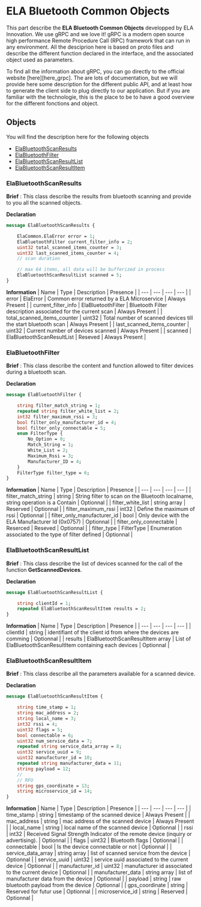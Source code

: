 # ELA Bluetooth Common Objects
This part describe the **ELA Bluetooth Common Objects** developped by ELA Innovation. We use gRPC and we love it! gRPC is a modern open source high performance Remote Procedure Call (RPC) framework that can run in any environment. All the desciprion here is based on proto files and describe the different function declared in the interface, and the associated object used as parameters.

To find all the information about gRPC, you can go directly to the official website [here][here_grpc]. The are lots of documentation, but we will provide here some description for the different public API, and at least how to generate the client side to plug directly to our application. But if you are familiar with the technologie, this is the place to be to have a good overview for the different fonctions and object.

## Objects
You will find the description here for the following objects
- [ElaBluetoothScanResults](#elabluetoothscanresults)
- [ElaBluetoothFilter](#elabluetoothfilter)
- [ElaBluetoothScanResultList](#elabluetoothscanresultlist)
- [ElaBluetoothScanResultItem](#elabluetoothscanresultitem)

### ElaBluetoothScanResults
**Brief** : This class describe the results from bluetooth scanning and provide to you all the scanned objects.

**Declaration** 
```proto
message ElaBluetoothScanResults {

	ElaCommon.ElaError error = 1;
	ElaBluetoothFilter current_filter_info = 2;
	uint32 total_scanned_items_counter = 3;
	uint32 last_scanned_items_counter = 4;
	// scan duration

	// max 64 items, all data will be bufferized in process
	ElaBluetoothScanResultList scanned = 5;
}
```

**Information**
| Name | Type | Description | Presence |
| --- | --- | --- | --- |
| error | ElaError | Common error returned by a ELA Microservice | Always Present |
| current_filter_info | ElaBluetoothFilter | Bluetooth Filter description associated for the current scan | Always Present |
| total_scanned_items_counter | uint32 | Total number of scanned devices till the start bluetooth scan | Always Present |
| last_scanned_items_counter | uint32 | Current number of devices scanned | Always Present |
| scanned | ElaBluetoothScanResultList | Reseved | Always Present |

### ElaBluetoothFilter
**Brief** : This class describe the content and function allowed to filter devices during a bluetooth scan.

**Declaration** 
```proto
message ElaBluetoothFilter {

	string filter_match_string = 1;
	repeated string filter_white_list = 2;
	int32 filter_maximum_rssi = 3;
	bool filter_only_manufacturer_id = 4;
	bool filter_only_connectable = 5;
	enum FilterType {
		No_Option = 0;
		Match_String = 1;
		White_List = 2;
		Maximum_Rssi = 3;
		Manufacturer_ID = 4;
	}
	FilterType filter_type = 6;
}
```

**Information**
| Name | Type | Description | Presence |
| --- | --- | --- | --- |
| filter_match_string | string | String filter to scan on the Bluetooth localname, string operation is a Contain | Optionnal |
| filter_white_list | string array | Reserved | Optionnal |
| filter_maximum_rssi | int32 | Define the maximum of rssi | Optionnal |
| filter_only_manufacturer_id | bool | Only device with the ELA Manufacturer Id (0x0757) | Optionnal |
| filter_only_connectable | Reserced | Reseved | Optionnal |
| filter_type | FilterType | Enumeration associated to the type of filter defined | Optionnal |

### ElaBluetoothScanResultList
**Brief** : This class describe the list of devices scanned for the call of the function **GetScannedDevices**.

**Declaration**
```proto
message ElaBluetoothScanResultList {

	string clientId = 1;
	repeated ElaBluetoothScanResultItem results = 2;
}
```

**Information**
| Name | Type | Description | Presence |
| --- | --- | --- | --- |
| clientId | string | identifiant of the client id from where the devices are comming | Optionnal |
| results | ElaBluetoothScanResultItem array | List of ElaBluetoothScanResultItem containing each devices | Optionnal |

### ElaBluetoothScanResultItem
**Brief** : This class describe all the parameters available for a scanned device.

**Declaration**
```proto
message ElaBluetoothScanResultItem {

	string time_stamp = 1;
	string mac_address = 2;
	string local_name = 3;
	int32 rssi = 4;
	uint32 flags = 5;
	bool connectable = 6;
	uint32 num_service_data = 7;
	repeated string service_data_array = 8;
	uint32 service_uuid = 9;
	uint32 manufacturer_id = 10;
	repeated string manufacturer_data = 11;
	string payload = 12;
	//
	// RFU
	string gps_coordinate = 13;
	string microservice_id = 14;
}
```

**Information**
| Name | Type | Description | Presence |
| --- | --- | --- | --- |
| time_stamp | string | timestamp of the scanned device | Always Present |
| mac_address | string | mac address of the scanned device | Always Present |
| local_name | string | local name of the scanned device | Optionnal |
| rssi | int32 | Received Signal Strength Indicator of the remote device (inquiry or advertising). | Optionnal |
| flags | uint32 | Bluetooth flags | Optionnal |
| connectable | bool | Is the device connectable or not | Optionnal |
| service_data_array | string array | list of scanned service from the device | Optionnal |
| service_uuid | uint32 | service uuid associated to the current device | Optionnal |
| manufacturer_id | uint32 | manufacturer id associated to the current device | Optionnal |
| manufacturer_data | string array | list of manufacturer data from the device | Optionnal |
| payload | string | raw bluetooth payload from the device | Optionnal |
| gps_coordinate | string | Reserved for futur use | Optionnal |
| microservice_id | string | Reserved | Optionnal |
